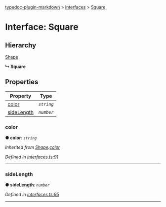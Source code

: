 [typedoc-plugin-markdown](../README.md) > [interfaces](../modules/interfaces.md) > [Square](../interfaces/interfaces.square.md)

# Interface: Square

## Hierarchy

 [Shape](interfaces.shape.md)

**↳ Square**

## Properties

|Property|Type|
|--------|----|
|[color](interfaces.square.md#markdown-header-color) | *`string`*|
|[sideLength](interfaces.square.md#markdown-header-sidelength) | *`number`*|

###  color

**●  color**:  *`string`* 

*Inherited from [Shape](interfaces.shape.md).[color](interfaces.shape.md#markdown-header-color)*

*Defined in [interfaces.ts:91](https://bitbucket.org/owner/repository_name/src/master/src/interfaces.ts?fileviewer&amp;#x3D;file-view-default#interfaces.ts-91)*

___

###  sideLength

**●  sideLength**:  *`number`* 

*Defined in [interfaces.ts:95](https://bitbucket.org/owner/repository_name/src/master/src/interfaces.ts?fileviewer&amp;#x3D;file-view-default#interfaces.ts-95)*

___

